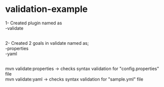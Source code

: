 # validation-example
1- Created plugin named as<br>
-validate<br><br>

2- Created 2 goals in validate named as; <br>
-properties<br>
-yaml<br><br>

mvn validate:properties -> checks syntax validation for "config.properties" file<br>
mvn validate:yaml       -> checks syntax validation for "sample.yml" file<br>

